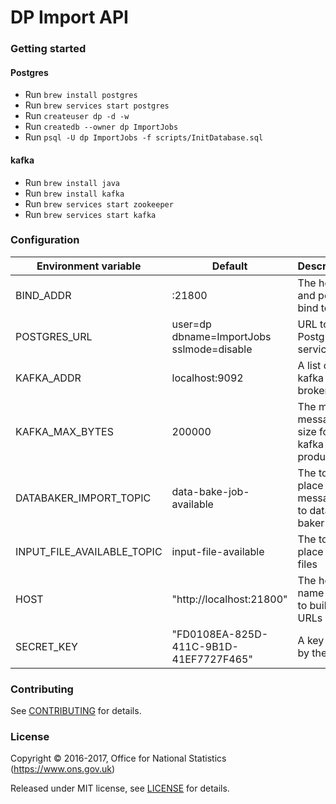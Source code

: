 DP Import API
==============

### Getting started

#### Postgres
* Run ```brew install postgres```
* Run ```brew services start postgres```
* Run ```createuser dp -d -w```
* Run ```createdb --owner dp ImportJobs```
* Run ```psql -U dp ImportJobs -f scripts/InitDatabase.sql```

#### kafka
* Run ```brew install java```
* Run ```brew install kafka```
* Run ```brew services start zookeeper```
* Run ```brew services start kafka```

### Configuration

| Environment variable | Default                                   | Description
| -------------------- | ----------------------------------------- | -----------
| BIND_ADDR            | :21800                                    | The host and port to bind to
| POSTGRES_URL         | user=dp dbname=ImportJobs sslmode=disable | URL to a Postgres services
| KAFKA_ADDR           | localhost:9092                            | A list of kafka brokers
| KAFKA_MAX_BYTES      | 200000                                    | The max message size for kafka producer
| DATABAKER_IMPORT_TOPIC | data-bake-job-available                 | The topic to place messages to data-baker
| INPUT_FILE_AVAILABLE_TOPIC  | input-file-available               | The topic to place V4 files
| HOST                 |  "http://localhost:21800"                 | The host name used to build URLs
| SECRET_KEY           | "FD0108EA-825D-411C-9B1D-41EF7727F465"    | A key used by the API

### Contributing

See [CONTRIBUTING](CONTRIBUTING.md) for details.

### License

Copyright © 2016-2017, Office for National Statistics (https://www.ons.gov.uk)

Released under MIT license, see [LICENSE](LICENSE.md) for details.
